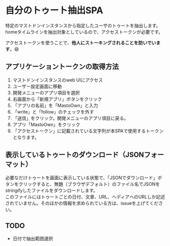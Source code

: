 # 自分のトゥート抽出SPA

特定のマストドンインスタンスから指定したユーザのトゥートを抽出します。  
homeタイムラインを抽出対象としているので、アクセストークンが必要です。

アクセストークンを使うことで、**他人にストーキングされることを防いでいます**。:smile:

## アプリケーショントークンの取得方法

1. マストドンインスタンスのweb UIにアクセス
1. ユーザー設定画面に移動
1. 開発メニューのアプリ項目を選択
1. 右画面から「新規アプリ」ボタンをクリック
1. 「アプリの名前」を「MastoOwn」と入力
1. 「write」と「follow」のチェックを外す
1. 「送信」をクリック。開発メニューのアプリ項目に戻る。
1. アプリ「MastoOwn」をクリック
1. 「アクセストークン」に記載されている文字列が本SPAで使用するトークンとなります。

## 表示しているトゥートのダウンロード（JSONフォーマット）

必要なだけトゥートを画面に表示している状態で、「JSONでダウンロード」ボタンをクリックすると、無題（ブラウザデフォルト）のファイル名でJSONをstringifyしたファイルをダウンロードします。  
このファイルにはトゥートごとの日付、文章、URL、へディアへのURLしか記述されていません。そのほかの情報を求められている方は、issueを上げてください。

## TODO

- 日付で抽出範囲選択
